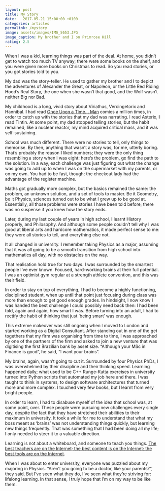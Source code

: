 ```yaml
---
layout: post
title: My Story
date:   2017-05-21 15:00:00 +0100
categories: articles
permalink: /mystory
image: assets/images/IMG_5653.JPG
image_caption: My brother and I on Primrose Hill
rating: 2.5
---
```


When I was a kid, learning things was part of the deal. At home, you didn’t get to watch too much TV anyway; there were some books on the shelf, and you were given more books on Christmas to read. So you read stories, or you got stories told to you.

My dad was the story-teller. He used to gather my brother and I to depict the adventures of Alexander the Great, or Napoleon, or the Little Red Riding Hood’s Real Story, the one when she wasn’t that good, and the Wolf wasn’t neither Big nor Bad.

My childhood is a long, vivid story about Viriathus, Vercingetorix and Hannibal. I had read [Once Upon a Time… Man](https://en.wikipedia.org/wiki/Once_Upon_a_Time..._Man) comics a million times, in order to catch up with the stories that my dad was narrating. I read Asterix, I read Tintin. At some point, my dad stopped telling stories, but the habit remained; like a nuclear reactor, my mind acquired critical mass, and it was self-sustaining.

School was much different. There were no stories to tell, only things to memorise. By then, anything that wasn’t a story was, for me, utterly boring. That’s probably the reason I liked numbers; they were the only thing resembling a story when I was eight: here’s the problem, go find the path to the solution. In a way, each challenge was just figuring out what the change was going to add up to when I was on the supermarket with my parents, or on my own. You had to be fast, though; the checkout lady had the advantage of the register machine.

Maths got gradually more complex, but the basics remained the same: the problem, an unknown solution, and a set of tools to master. Be it Geometry, be it Physics, sciences turned out to be what I grew up to be good at. Essentially, all those problems were stories I have been told before; there was no suspense if you knew how the story ends.

Later, during my last couple of years in high school, I learnt History properly, and Philosophy. And although some people couldn’t tell why I was good at liberal arts and hardcore mathematics, it made perfect sense to me: they were all stories to tell, and everything else not.

It all changed in university. I remember taking Physics as a major, assuming that it was all going to be a smooth transition from high school into mathematics all day, with no obstacles on the way.

That realisation hold true for two days. I was surrounded by the smartest people I’ve ever known. Focused, hard-working brains at their full potential. I was an optimist gym regular at a strength athlete convention, and this was their field.

In order to stay on top of everything, I had to become a highly functioning, disciplined student, when up until that point just focusing during class was more than enough to get good enough grades. In hindsight, I now know I was handed the best challenge I could possibly need back then: I had been told, again and again, how smart I was. Before turning into an adult, I had to rectify the habit of thinking that just ‘being smart’ was enough.

This extreme makeover was still ongoing when I moved to London and started working as a Digital Consultant. After standing out in one of the get togethers that my firm was organising from time to time, I was approached by one of the partners of the firm and asked to join a new venture that was digitising the first Brazilian bank by asset size. “Although your MSc in Finance is good”, he said, “I want your brains”.

My brains, again, wasn’t going to cut it. Surrounded by four Physics PhDs, I was overwhelmed by their discipline and their thinking speed. Learning happened daily; what used to be C++ Runge-Kutta exercises in university turned into Python scripts that automated my job here and there. I was taught to think in systems, to design software architectures that turned more and more complex. I touched very few books, but I learnt from very bright people.

In order to learn, I had to disabuse myself of the idea that school was, at some point, over. These people were pursuing new challenges every single day, despite the fact that they have stretched their abilities to their maximum in university. It took a while for me to understand that what my boss meant as ‘brains’ was not understanding things quickly, but learning new things frequently. That was something that I had been doing all my life; I only needed to steer it to a valuable direction.

Learning is not about a whiteboard, and someone to teach you things. [The best teachers are on the Internet; the best content is on the Internet; the best tools are on the Internet](https://twitter.com/AndrewYNg/status/890261553416552448).

When I was about to enter university, everyone was puzzled about my majoring in Physics. “Aren’t you going to be a doctor, like your parents?”, they said. But I’ve seen what they do, I’ve seen what they’re striving for: lifelong learning. In that sense, I truly hope that I’m on my way to be like them.
